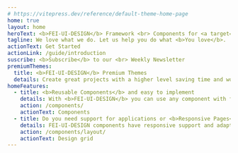 ```yaml
---
# https://vitepress.dev/reference/default-theme-home-page
home: true
layout: home
heroText: <b>FEI-UI-DESIGN</b> Framework <br> Components for <a target="_blank" href="https://vuejs.org/" >Vuejs</a>
tagline: We love what we do. Let us help you do what <b>You love</b>.
actionText: Get Started
actionLink: /guide/introduction
suscribe: <b>Subscribe</b> to our <br> Weekly Newsletter
premiumThemes:
  title: <b>FEI-UI-DESIGN</b> Premium Themes
  details: Create great projects with a higher level saving time and work with the themes created with fei-
homeFeatures:
  - title: <b>Reusable Components</b> and easy to implement
    details: With <b>FEI-UI-DESIGN</b> you can use any component with few lines of code <br> and with great customization, and most importantly very easy to use and understand.
    action: /components/
    actionText: Components
  - title: Do you need support for applications or <b>Responsive Pages</b>?
    details: FEI-UI-DESIGN components have responsive support and adapt to each type of size, apart from that you can easily use the grid components to generate <b>visual changes based on screen size</b> either a <b>phone</b>, <b>tablet</b> or <b>desktop</b>.
    action: /components/layout/
    actionText: Design grid
---
```


